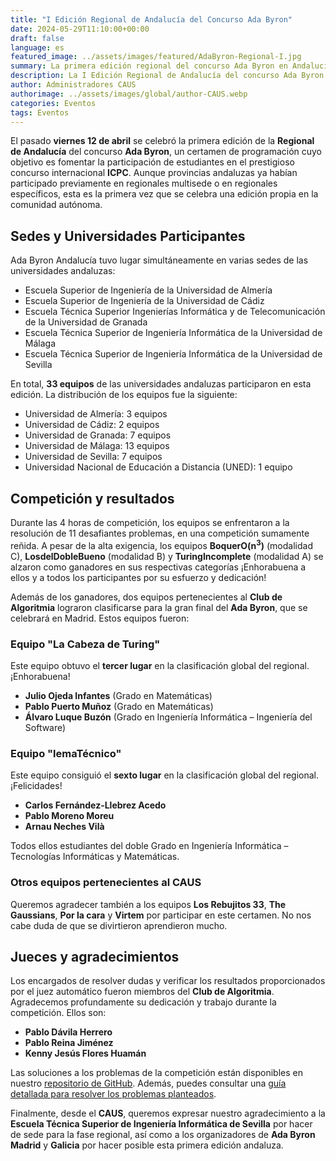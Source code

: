 ```yaml
---
title: "I Edición Regional de Andalucía del Concurso Ada Byron"
date: 2024-05-29T11:10:00+00:00
draft: false
language: es
featured_image: ../assets/images/featured/AdaByron-Regional-I.jpg
summary: La primera edición regional del concurso Ada Byron en Andalucía reunió a 33 equipos de diversas universidades andaluzas en un evento de programación para impulsar la participación en el ICPC. El certamen se desarrolló simultáneamente en varias sedes universitarias, con una competición intensa que duró 4 horas. Dos equipos del CAUS se clasificaron para la final en Madrid.
description: La I Edición Regional de Andalucía del concurso Ada Byron se celebró con la participación de 33 equipos de universidades andaluzas en un emocionante certamen de programación. Durante 4 horas, los estudiantes enfrentaron 11 problemas complejos, destacando los equipos BoquerO(n³), LosdelDobleBueno y TuringIncomplete en sus respectivas categorías. Además, dos equipos del Club de Algoritmia se clasificaron para la gran final en Madrid. La competición fue posible gracias a la colaboración de las sedes universitarias y la dedicación de los jueces del CAUS.
author: Administradores CAUS
authorimage: ../assets/images/global/author-CAUS.webp
categories: Eventos
tags: Eventos
---
```



El pasado **viernes 12 de abril** se celebró la primera edición de la **Regional de Andalucía** del concurso **Ada Byron**, un certamen de programación cuyo objetivo es fomentar la participación de estudiantes en el prestigioso concurso internacional **ICPC**. Aunque provincias andaluzas ya habían participado previamente en regionales multisede o en regionales específicos, esta es la primera vez que se celebra una edición propia en la comunidad autónoma.

## Sedes y Universidades Participantes

Ada Byron Andalucía tuvo lugar simultáneamente en varias sedes de las universidades andaluzas:

- Escuela Superior de Ingeniería de la Universidad de Almería
- Escuela Superior de Ingeniería de la Universidad de Cádiz
- Escuela Técnica Superior Ingenierías Informática y de Telecomunicación de la Universidad de Granada
- Escuela Técnica Superior de Ingeniería Informática de la Universidad de Málaga
- Escuela Técnica Superior de Ingeniería Informática de la Universidad de Sevilla

En total, **33 equipos** de las universidades andaluzas participaron en esta edición. La distribución de los equipos fue la siguiente:

- Universidad de Almería: 3 equipos
- Universidad de Cádiz: 2 equipos
- Universidad de Granada: 7 equipos
- Universidad de Málaga: 13 equipos
- Universidad de Sevilla: 7 equipos
- Universidad Nacional de Educación a Distancia (UNED): 1 equipo

## Competición y resultados

Durante las 4 horas de competición, los equipos se enfrentaron a la resolución de 11 desafiantes problemas, en una competición sumamente reñida. A pesar de la alta exigencia, los equipos **BoquerO(n<sup>3</sup>)** (modalidad C), **LosdelDobleBueno** (modalidad B) y **TuringIncomplete** (modalidad A) se alzaron como ganadores en sus respectivas categorías ¡Enhorabuena a ellos y a todos los participantes por su esfuerzo y dedicación!

Además de los ganadores, dos equipos pertenecientes al **Club de Algoritmia** lograron clasificarse para la gran final del **Ada Byron**, que se celebrará en Madrid. Estos equipos fueron:

### Equipo **"La Cabeza de Turing"**

Este equipo obtuvo el **tercer lugar** en la clasificación global del regional. ¡Enhorabuena!

- **Julio Ojeda Infantes** (Grado en Matemáticas)
- **Pablo Puerto Muñoz** (Grado en Matemáticas)
- **Álvaro Luque Buzón** (Grado en Ingeniería Informática – Ingeniería del Software)

### Equipo **"lemaTécnico"**

Este equipo consiguió el **sexto lugar** en la clasificación global del regional. ¡Felicidades!

- **Carlos Fernández-Llebrez Acedo**
- **Pablo Moreno Moreu**
- **Arnau Neches Vilà**

Todos ellos estudiantes del doble Grado en Ingeniería Informática – Tecnologías Informáticas y Matemáticas.

### Otros equipos pertenecientes al CAUS

Queremos agradecer también a los equipos **Los Rebujitos 33**, **The Gaussians**, **Por la cara** y **Virtem** por participar en este certamen. No nos cabe duda de que se divirtieron aprendieron mucho.
	

## Jueces y agradecimientos

Los encargados de resolver dudas y verificar los resultados proporcionados por el juez automático fueron miembros del **Club de Algoritmia**. Agradecemos profundamente su dedicación y trabajo durante la competición. Ellos son:

- **Pablo Dávila Herrero**
- **Pablo Reina Jiménez**
- **Kenny Jesús Flores Huamán**

Las soluciones a los problemas de la competición están disponibles en nuestro [repositorio de GitHub](https://github.com/algoritmiaUS/ada-byron). Además, puedes consultar una [guía detallada para resolver los problemas planteados](Soluciones-Regional-Andalucía.pdf).


Finalmente, desde el **CAUS**, queremos expresar nuestro agradecimiento a la **Escuela Técnica Superior de Ingeniería Informática de Sevilla** por hacer de sede para la fase regional, así como a los organizadores de **Ada Byron Madrid** y **Galicia** por hacer posible esta primera edición andaluza.


<!-- 
El viernes 12 de abril se celebró la I edición de la Regional de Andalucía del concurso Ada Byron.

AdaByron Andalucía se celebrará simultáneamente en la Escuela Superior de Ingeniería de la Universidad de Almería, en la Escuela Superior de Ingeniería de la Universidad de Cádiz, en la Escuela Técnica Superior Ingenierías Informática y de Telecomunicación de la Universidad de Granada, en la Escuela Técnica Superior de Ingeniería Informática de la Universidad de Málaga y en la Escuela Técnica Superior de Ingeniería Informática de la Universidad de Sevilla.

Aunque diferentes provincias de Andalucía ya han participado previamente en en las regionales multisede o en un pequeño regional específico, este es el primer año que se va a realizar en andalucía.

Ada Byron es un concurso de programación que nace en la Comunidad de Madrid, con el objetivo de incentivar la participación de los estudiantes de informática al concurso internacional de programación ICPC y que a lo largo de estos años, se ha ido abriendo a otras universidades españolas pertenecientes a diferentes comunidades autónomas. En esta regional se tenían que resolver 11 problemas durante 4 horas.

En esta primera edición han participado 33 equipos de las Universidades andaluzas de Almería (3 equipos), Cádiz (2), Granada (7), Málaga (13) y Sevilla (7) y un equipo de la Universidad de Educación a Distancia (UNED).

Hubo mucha competencia durante esas 4 horas sin embargo, se pudieron clasificar dos equipos a la gran final que será en Madrid, esos equipos pertenecientes al club de algoritmia son:

Equipo lemaTécnico formado por:	
Carlos Fernández - Llebrez Acedo
Pablo Moreno Moreu
Arnau Neches Vilà
Los 3 pertenecientes al grado del doble Grado Ingeniería Informática – Tecnologías Informáticas y Matemáticas
----

La Cabeza de Turing, está formado por los estudiantes Julio Ojeda Infantes, del Grado de Matemáticas, Pablo Puerto Muñoz, del Grado de Matemáticas y Álvaro Luque Buzón, del Grado de Ingeniería Informática – Ingeniería del Software.

Los jueces que han estado resolviendo dudas, revisando si el veredicto dado por el juez automático están correctas fueron miembros del club de algoritmia, los cuales fueron:

- Pablo Dávila Herrero
- Pablo Reina Jiménez
- Kenny Jesús Flores Huamán

Desde el CAUS queremos agradecer a la Escuela Técnica Superior de Ingeniería Informática por darnos la sede para los equipos de Sevilla y a los organizadores de Ada Byron Madrid y Galicia por hacer posible esta primera edición.
 -->
